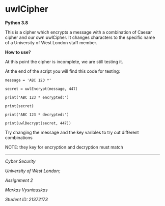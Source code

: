 # uwlCipher
**Python 3.8**

This is a cipher which encrypts a message with a combination of Caesar cipher and our own uwlCipher.
It changes characters to the specific name of a University of West London staff member.

**How to use?**

At this point the cipher is incomplete, we are still testing it.

At the end of the script you will find this code for testing:

`````
message = 'ABC 123 *'

secret = uwlEncrypt(message, 447)

print('ABC 123 * encrypted:')

print(secret)

print('ABC 123 * decrypted:')

print(uwlDecrypt(secret, 447))
`````

Try changing the message and the key varibles to try out different combinations

NOTE: they key for encryption and decryption must match

------------------------------------------------------------------------------------------------------------------------

_Cyber Security_

_University of West London;_

_Assignment 2_

_Markas Vysniauskas_

_Student ID: 21372173_

